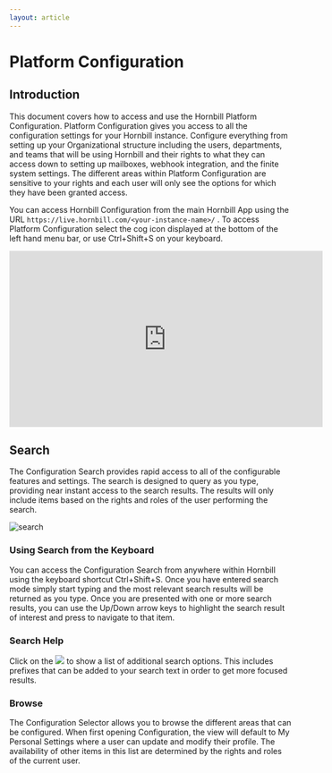 ```yaml
---
layout: article
---
```

# Platform Configuration
## Introduction
This document covers how to access and use the Hornbill Platform Configuration.  Platform Configuration gives you access to all the configuration settings for your Hornbill instance. Configure everything from setting up your Organizational structure including the users, departments, and teams that will be using Hornbill and their rights to what they can access down to setting up mailboxes, webhook integration, and the finite system settings. The different areas within Platform Configuration are sensitive to your rights and each user will only see the options for which they have been granted access.

You can access Hornbill Configuration from the main Hornbill App using the URL `https://live.hornbill.com/<your-instance-name>/` . To access Platform Configuration select the cog icon displayed at the bottom of the left hand menu bar, or use Ctrl+Shift+S on your keyboard.

<iframe width="560" height="315" src="https://wiki.hornbill.com/images/5/58/Configuration.mp4" title="My video" frameborder="0" allow="accelerometer; clipboard-write; encrypted-media; gyroscope; picture-in-picture" allowfullscreen></iframe>

## Search
The Configuration Search provides rapid access to all of the configurable features and settings. The search is designed to query as you type, providing near instant access to the search results. The results will only include items based on the rights and roles of the user performing the search.

![search]( _books/esp-config/images/search-config.png )

### Using Search from the Keyboard
You can access the Configuration Search from anywhere within Hornbill using the keyboard shortcut Ctrl+Shift+S. Once you have entered search mode simply start typing and the most relevant search results will be returned as you type. Once you are presented with one or more search results, you can use the Up/Down arrow keys to highlight the search result of interest and press <return> to navigate to that item.

### Search Help
Click on the <img src="_books/esp-config/images/search-help.png"> to show a list of additional search options. This includes prefixes that can be added to your search text in order to get more focused results.</div>

### Browse
The Configuration Selector allows you to browse the different areas that can be configured. When first opening Configuration, the view will default to My Personal Settings where a user can update and modify their profile. The availability of other items in this list are determined by the rights and roles of the current user.

